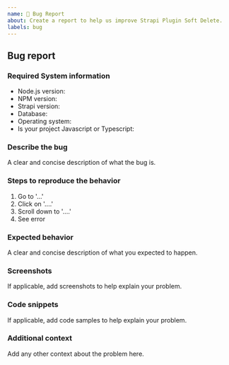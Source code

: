 ```yaml
---
name: 🐛 Bug Report
about: Create a report to help us improve Strapi Plugin Soft Delete.
labels: bug
---
```


<!--
Hello 👋 Thank you for submitting an issue.

Before you start, please make sure your issue is understandable and reproducible.
To make your issue readable make sure you use valid Markdown syntax.

https://guides.github.com/features/mastering-markdown/

Please ensure you have also read and understand the contributing guide.

https://github.com/ChristopheCVB/strapi-plugin-soft-delete/blob/main/CONTRIBUTING.md#reporting-bugs
-->

## Bug report

### Required System information

<!-- Please ensure you are using the Node LTS version (v14 or v16 or v18 or v20) -->
<!-- Strapi v3 is not supported -->

- Node.js version:
- NPM version:
- Strapi version:
- Database:
- Operating system:
- Is your project Javascript or Typescript:

### Describe the bug

A clear and concise description of what the bug is.

### Steps to reproduce the behavior

1. Go to '...'
2. Click on '....'
3. Scroll down to '....'
4. See error

### Expected behavior

A clear and concise description of what you expected to happen.

### Screenshots

If applicable, add screenshots to help explain your problem.

### Code snippets

If applicable, add code samples to help explain your problem.

### Additional context

Add any other context about the problem here.
